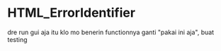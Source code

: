 # HTML_ErrorIdentifier

dre run gui aja
itu klo mo benerin functionnya ganti "pakai ini aja", buat testing
